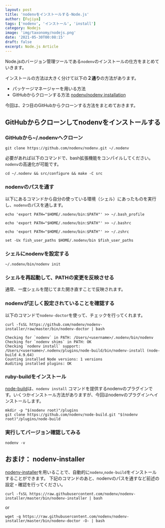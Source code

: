 ```yaml
---
layout: post
title: 'nodenvをインストールする-Node.js'
author: [Fujiya]
tags: ['nodenv', 'インストール', 'install']
category: Nodejs
image: 'img/taxonomy/nodejs.png'
date: '2021-05-30T00:08:15'
draft: false
excerpt: Node.js Article
---
```



Node.jsのバージョン管理ツールである`nodenv`のインストールの仕方をまとめていきます。

インストールの方法は大きく分けて以下の**２通り**の方法があります。

- パッケージマネージャーを用いる方法
- GitHubからクローンする方法 [nodenv/nodenv installation](https://github.com/nodenv/nodenv#installation)

今回は、2つ目のGitHubからクローンする方法をまとめておきます。

## GitHubからクローンしてnodenvをインストールする

### GitHubから~/.nodenvへクローン
```bash:title=command
git clone https://github.com/nodenv/nodenv.git ~/.nodenv
```
必要があれば以下のコマンドで、bash拡張機能をコンパイルしてください。`nodenv`の高速化が可能です。
```bash:title=command
cd ~/.nodenv && src/configure && make -C src
```

### nodenvのパスを通す

以下にあるコマンドから自分の使っている環境（シェル）にあったものを実行し、`nodenv`のパスを通します。

```bash:title=bash
echo 'export PATH="$HOME/.nodenv/bin:$PATH"' >> ~/.bash_profile
```
```bash:title=Ubuntu Desktop
echo 'export PATH="$HOME/.nodenv/bin:$PATH"' >> ~/.bashrc
```
```bash:title=Zsh
echo 'export PATH="$HOME/.nodenv/bin:$PATH"' >> ~/.zshrc
```
```bash:title=Fish shell
set -Ux fish_user_paths $HOME/.nodenv/bin $fish_user_paths
```

### シェルにnodenvを設定する
```bash:title=command
~/.nodenv/bin/nodenv init
```

### シェルを再起動して、PATHの変更を反映させる

通常、一度シェルを閉じてまた開き直すことで反映されます。

### nodenvが正しく設定されていることを確認する
以下のコマンドで`nodenv-doctor`を使って、チェックを行ってくれます。
```bash:title=command
curl -fsSL https://github.com/nodenv/nodenv-installer/raw/master/bin/nodenv-doctor | bash
```

```bash:title=結果
Checking for `nodenv` in PATH: /Users/<username>/.nodenv/bin/nodenv
Checking for `nodenv shims` in PATH: OK
Checking `nodenv install` support: /Users/<username>/.nodenv/plugins/node-build/bin/nodenv-install (node-build 4.9.64)
Counting installed Node versions: 1 versions
Auditing installed plugins: OK
```

### ruby-buildをインストール
[node-build](https://github.com/nodenv/node-build#readme)は、`nodenv install` コマンドを提供するnodenvのプラグインです。いくつかインストール方法がありますが、今回はnodenvのプラグインへインストールします。

```bash:title=command
mkdir -p "$(nodenv root)"/plugins
git clone https://github.com/nodenv/node-build.git "$(nodenv root)"/plugins/node-build
```

### 実行してバージョン確認してみる
```bash:title=command
nodenv -v
```

## おまけ： nodenv-installer

[nodenv-installer](https://github.com/nodenv/nodenv-installer#nodenv-installer)を用いることで、自動的に`nodenv`,`node-build`をインストールすることができます。
下記のコマンドのあと、nodenvのパスを通すなど前述の設定・確認を行ってください。

```bash:title=with curl
curl -fsSL https://raw.githubusercontent.com/nodenv/nodenv-installer/master/bin/nodenv-installer | bash
```
or
```bash:title=with wget
wget -q https://raw.githubusercontent.com/nodenv/nodenv-installer/master/bin/nodenv-doctor -O- | bash
```
